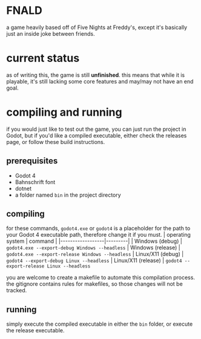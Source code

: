# FNALD
a game heavily based off of Five Nights at Freddy's, except it's basically just an inside joke between friends.

# current status
as of writing this, the game is still **unfinished**. this means that while it is playable, it's still lacking some core features and may/may not have an end goal.

# compiling and running
if you would just like to test out the game, you can just run the project in Godot, but if you'd like a compiled executable, either check the releases page, or follow these build instructions.

## prerequisites
- Godot 4 
- Bahnschrift font
- dotnet
- a folder named `bin` in the project directory

## compiling
for these commands, `godot4.exe` or `godot4` is a placeholder for the path to your Godot 4 executable path, therefore change it if you must.
| operating system | command |
|------------------|---------|
| Windows (debug) | `godot4.exe --export-debug Windows --headless`
| Windows (release) | `godot4.exe --export-release Windows --headless`
| Linux/X11 (debug) | `godot4 --export-debug Linux --headless`
| Linux/X11 (release) | `godot4 --export-release Linux --headless`

you are welcome to create a makefile to automate this compilation process. the gitignore contains rules for makefiles, so those changes will not be tracked.

## running
simply execute the compiled executable in either the `bin` folder, or execute the release executable.
